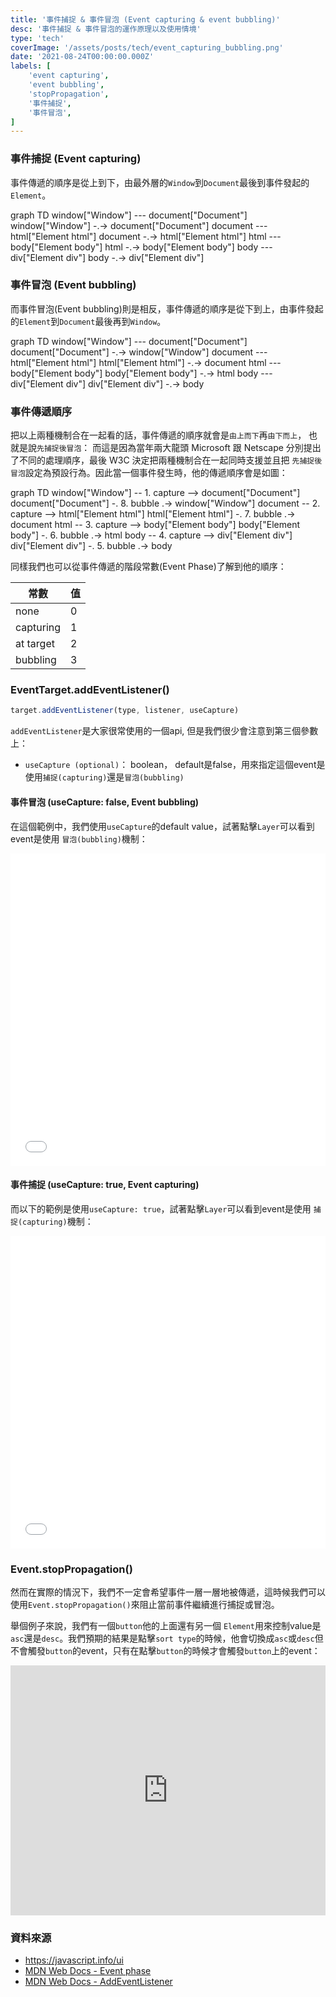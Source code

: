 ```yaml
---
title: '事件捕捉 & 事件冒泡 (Event capturing & event bubbling)'
desc: '事件捕捉 & 事件冒泡的運作原理以及使用情境'
type: 'tech'
coverImage: '/assets/posts/tech/event_capturing_bubbling.png'
date: '2021-08-24T00:00:00.000Z'
labels: [
    'event capturing',
    'event bubbling',
    'stopPropagation',
    '事件捕捉',
    '事件冒泡',
]
---
```

### 事件捕捉 (Event capturing)
事件傳遞的順序是從上到下，由最外層的`Window`到`Document`最後到事件發起的`Element`。

<div class="mermaid">
graph TD
    window["Window"] --- document["Document"]
    window["Window"] -.-> document["Document"]
    document --- html["Element html"]
    document -.-> html["Element html"]
    html --- body["Element body"]
    html -.-> body["Element body"]
    body --- div["Element div"]
    body -.-> div["Element div"]
</div>

### 事件冒泡 (Event bubbling)
而事件冒泡(Event bubbling)則是相反，事件傳遞的順序是從下到上，由事件發起的`Element`到`Document`最後再到`Window`。

<div class="mermaid">
graph TD
    window["Window"] --- document["Document"]
    document["Document"] -.-> window["Window"]
    document --- html["Element html"]
    html["Element html"] -.-> document
    html --- body["Element body"]
    body["Element body"] -.-> html
    body --- div["Element div"]
    div["Element div"] -.-> body
</div>

### 事件傳遞順序

把以上兩種機制合在一起看的話，事件傳遞的順序就會是`由上而下`再`由下而上`， 也就是說`先捕捉後冒泡`：
而這是因為當年兩大龍頭 Microsoft 跟 Netscape 分別提出了不同的處理順序，最後 W3C 決定把兩種機制合在一起同時支援並且把
`先捕捉後冒泡`設定為預設行為。因此當一個事件發生時，他的傳遞順序會是如圖：

<div class="mermaid">
graph TD
    window["Window"] -- 1. capture --> document["Document"]
    document["Document"] -. 8. bubble .-> window["Window"]
    document -- 2. capture --> html["Element html"]
    html["Element html"] -. 7. bubble .-> document
    html  -- 3. capture --> body["Element body"]
    body["Element body"] -. 6. bubble .-> html
    body  -- 4. capture --> div["Element div"]
    div["Element div"] -. 5. bubble .-> body
</div>

同樣我們也可以從事件傳遞的階段常數(Event Phase)了解到他的順序：

常數           | 值
------------- | -------------
none          | 0
capturing     | 1
at target     | 2
bubbling      | 3

### EventTarget.addEventListener()

```javascript
target.addEventListener(type, listener, useCapture)
```
`addEventListener`是大家很常使用的一個api, 但是我們很少會注意到第三個參數上：
- `useCapture (optional)`： boolean， default是false，用來指定這個event是使用`捕捉(capturing)`還是`冒泡(bubbling)`

#### 事件冒泡 (useCapture: false, Event bubbling)
在這個範例中，我們使用`useCapture`的default value，試著點擊`Layer`可以看到event是使用 `冒泡(bubbling)`機制：

<Iframe width="100%" height="500" scrolling="no" title="Event bubbling" src="//codepen.io/jeserlin/embed/GREKQJQ?default-tab=result" frameBorder="no" allowtransparency="true" allowFullScreen={true}>
  See the Pen <a href="https://codepen.io/jeserlin/pen/GREKQJQ">
  Event bubbling</a> by jeserlin chiu (<a href="https://codepen.io/jeserlin">@jeserlin</a>)
  on <a href="https://codepen.io">CodePen</a>.
</Iframe>

#### 事件捕捉 (useCapture: true, Event capturing)
而以下的範例是使用`useCapture: true`，試著點擊`Layer`可以看到event是使用 `捕捉(capturing)`機制：

<Iframe width="100%" height="500" scrolling="no" title="Event capturing" src="//codepen.io/jeserlin/embed/WNOeyQL?default-tab=result" frameBorder="no" allowtransparency="true" allowFullScreen={true}>
  See the Pen <a href="https://codepen.io/jeserlin/pen/WNOeyQL">
  Event bubbling</a> by jeserlin chiu (<a href="https://codepen.io/jeserlin">@jeserlin</a>)
  on <a href="https://codepen.io">CodePen</a>.
</Iframe>

### Event.stopPropagation()

然而在實際的情況下，我們不一定會希望事件一層一層地被傳遞，這時候我們可以使用`Event.stopPropagation()`來阻止當前事件繼續進行捕捉或冒泡。

舉個例子來說，我們有一個`button`他的上面還有另一個 `Element`用來控制value是`asc`還是`desc`。我們預期的結果是點擊`sort type`的時候，他會切換成`asc`或`desc`但不會觸發`button`的event，只有在點擊`button`的時候才會觸發`button`上的event：

<iframe height="400" style="width: 100%;" scrolling="no" title="Event stopPropagation" src="https://codepen.io/jeserlin/embed/vYZYyKJ?default-tab=result&editable=true" frameborder="no" loading="lazy" allowtransparency="true" allowfullscreen="true">
  See the Pen <a href="https://codepen.io/jeserlin/pen/vYZYyKJ">
  Event stopPropagation</a> by jeserlin chiu (<a href="https://codepen.io/jeserlin">@jeserlin</a>)
  on <a href="https://codepen.io">CodePen</a>.
</iframe>

### 資料來源

- <a href='https://javascript.info/ui' target="_blank">https://javascript.info/ui</a>
- <a href='https://developer.mozilla.org/zh-TW/docs/Web/API/Event/eventPhase' target="_blank">MDN Web Docs - Event phase</a>
- <a href='https://developer.mozilla.org/en-US/docs/Web/API/EventTarget/addEventListener' target="_blank">MDN Web Docs - AddEventListener</a>
